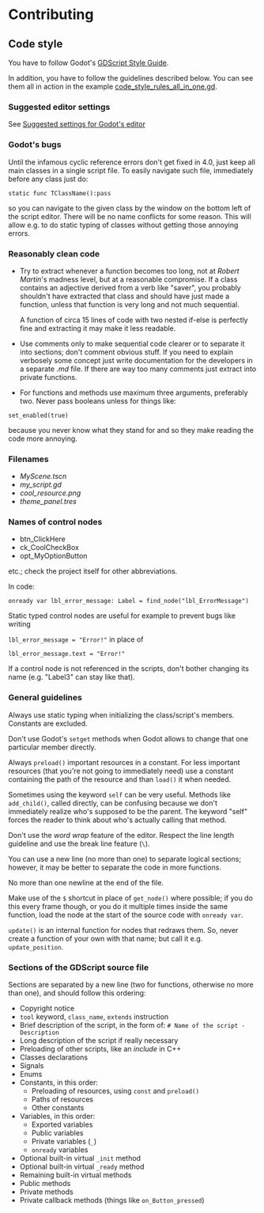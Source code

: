 # Contributing

## Code style

You have to follow Godot's [GDScript Style Guide](https://docs.godotengine.org/en/stable/getting_started/scripting/gdscript/gdscript_styleguide.html).

In addition, you have to follow the guidelines described below. You can see them all in action in the example [code_style_rules_all_in_one.gd](code_style_rules_all_in_one.gd).

### Suggested editor settings

See [Suggested settings for Godot's editor](suggested_editor_settings.md)

### Godot's bugs

Until the infamous cyclic reference errors don't get fixed in 4.0, just keep all main classes in a single script file. To easily navigate such file, immediately before any class just do:

`static func TClassName():pass`

so you can navigate to the given class by the window on the bottom left of the script editor.
There will be no name conflicts for some reason.
This will allow e.g. to do static typing of classes without getting those annoying errors.

### Reasonably clean code

* Try to extract whenever a function becomes too long, not at *Robert Martin*'s madness level, but at a reasonable compromise. If a class contains an adjective derived from a verb like "saver", you probably shouldn't have extracted that class and should have just made a function, unless that function is very long and not much sequential.

  A function of circa 15 lines of code with two nested if-else is perfectly fine and extracting it may make it less readable.

* Use comments only to make sequential code clearer or to separate it into sections; don't comment obvious stuff. If you need to explain verbosely some concept just write documentation for the developers in a separate *.md* file.
If there are way too many comments just extract into private functions.

* For functions and methods use maximum three arguments, preferably two. Never pass booleans unless for things like:

`set_enabled(true)`

because you never know what they stand for and so they make reading the code more annoying.

### Filenames

* *MyScene.tscn*
* *my_script.gd*
* *cool_resource.png*
* *theme_panel.tres*

### Names of control nodes

* btn_ClickHere
* ck_CoolCheckBox
* opt_MyOptionButton

etc.; check the project itself for other abbreviations.

In code:

`onready var lbl_error_message: Label = find_node("lbl_ErrorMessage")`

Static typed control nodes are useful for example to prevent bugs like writing


`lbl_error_message = "Error!"`
in place of

`lbl_error_message.text = "Error!"`

If a control node is not referenced in the scripts, don't bother changing its name (e.g. "Label3" can stay like that).

### General guidelines

Always use static typing when initializing the class/script's members. Constants are excluded.

Don't use Godot's `setget` methods when Godot allows to change that one particular member directly.

Always `preload()` important resources in a constant. For less important resources (that you're not going to immediately need) use a constant containing the path of the resource and than `load()` it when needed.

Sometimes using the keyword `self` can be very useful. Methods like `add_child()`, called directly, can be confusing because we don't immediately realize who's supposed to be the parent. The keyword "self" forces the reader to think about who's actually calling that method.

Don't use the *word wrap* feature of the editor. Respect the line length guideline and use the break line feature (`\`).

You can use a new line (no more than one) to separate logical sections; however, it may be better to separate the code in more functions.

No more than one newline at the end of the file.

Make use of the `$` shortcut in place of `get_node()` where possible; if you do this every frame though, or you do it multiple times inside the same function, load the node at the start of the source code with `onready var`.

`update()` is an internal function for nodes that redraws them. So, never create a function of your own with that name; but call it e.g. `update_position`.

### Sections of the GDScript source file

Sections are separated by a new line (two for functions, otherwise no more than one), and should follow this ordering:
* Copyright notice
* `tool` keyword, `class_name`, `extends` instruction
* Brief description of the script, in the form of: `# Name of the script - Description`
* Long description of the script if really necessary
* Preloading of other scripts, like an *include* in C++
* Classes declarations
* Signals
* Enums
* Constants, in this order:
  * Preloading of resources, using `const` and `preload()`
  * Paths of resources
  * Other constants
* Variables, in this order:
  * Exported variables
  * Public variables
  * Private variables (`_`)
  * `onready` variables
* Optional built-in virtual `_init` method
* Optional built-in virtual `_ready` method
* Remaining built-in virtual methods
* Public methods
* Private methods
* Private callback methods (things like `on_Button_pressed`)
